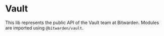 # Vault

This lib represents the public API of the Vault team at Bitwarden. Modules are imported using `@bitwarden/vault`.
